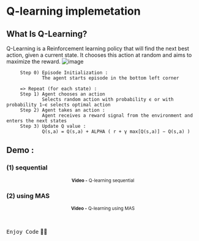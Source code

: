# Q-learning implemetation 

## What Is Q-Learning?
Q-Learning is a Reinforcement learning policy that will find the next best action, given a current state. It chooses this action at random and aims to maximize the reward.
![image](https://github.com/Ayoub-etoullali/Activites-Pratiques-SMA-And-IA-Distribuee/assets/92756846/ddda2d6f-922a-4ef5-bd6f-d911068ab964)

```
     Step 0) Episode Initialization : 
             The agent starts episode in the bottom left corner

     => Repeat (for each state) :
     Step 1) Agent chooses an action
             Selects random action with probability ϵ or with probability 1−ϵ selects optimal action
     Step 2) Agent takes an action :
             Agent receives a reward signal from the environment and enters the next states
     Step 3) Update Q value :
             Q(s,a) = Q(s,a) + ALPHA ( r + γ max[Q(s,a)] − Q(s,a) )
```

## Demo :
### (1) sequential

<div align="center">
       <p>
       <sup>  <strong>Video -</strong> Q-learning sequential</sup>
       </p>
</div>

### (2) using MAS

<div align="center">
       <p>
       <sup>  <strong>Video -</strong> Q-learning using MAS</sup>
       </p>
</div>

<br>

<kbd>Enjoy Code</kbd> 👨‍💻
